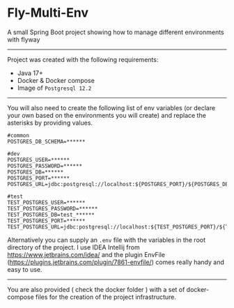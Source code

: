 # Fly-Multi-Env

 A small Spring Boot project showing how to manage different environments with flyway

---

Project was created with the following requirements:

- Java 17+
- Docker & Docker compose
- Image of `Postgresql 12.2`

---

You will also need to create the following list of env variables (or declare your own based on the environments you will create) 
and replace the asterisks by providing values.


```shell
#common
POSTGRES_DB_SCHEMA=******

#dev
POSTGRES_USER=******
POSTGRES_PASSWORD=******
POSTGRES_DB=******
POSTGRES_PORT=******
POSTGRES_URL=jdbc:postgresql://localhost:${POSTGRES_PORT}/${POSTGRES_DB}

#test
TEST_POSTGRES_USER=******
TEST_POSTGRES_PASSWORD=******
TEST_POSTGRES_DB=test_******
TEST_POSTGRES_PORT=******
TEST_POSTGRES_URL=jdbc:postgresql://localhost:${TEST_POSTGRES_PORT}/${TEST_POSTGRES_DB}
```

Alternatively you can supply an `.env` file with the variables in the root directory of the project.
I use IDEA Intellij from https://www.jetbrains.com/idea/ and the plugin EnvFile (https://plugins.jetbrains.com/plugin/7861-envfile/) comes really handy and easy to use.

---

You are also provided ( check the docker folder ) with a set of docker-compose files for the creation of the project infrastructure.
